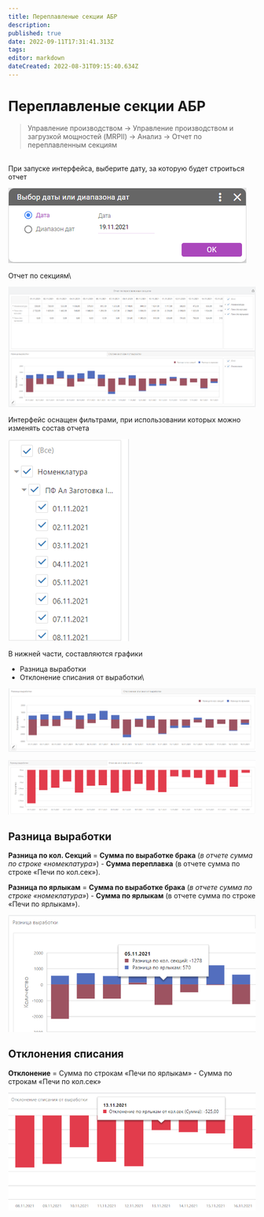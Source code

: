 ```yaml
---
title: Переплавленые секции АБР
description: 
published: true
date: 2022-09-11T17:31:41.313Z
tags: 
editor: markdown
dateCreated: 2022-08-31T09:15:40.634Z
---
```


# Переплавленые секции АБР

>Управление производством → Управление производством и загрузкой мощностей (MRPII) → Анализ → Отчет по переплавленным секциям


\
При запуске интерфейса, выберите дату, за которую будет строиться отчет

![](<../../../../assets/0 (59)1.png>)

Отчет по секциям\



![](<../../../../assets/1 (63)1.png>)

Интерфейс оснащен фильтрами, при использовании которых можно изменять состав отчета

![](<../../../../assets/2 (20)1.png>)

В нижней части, составляются графики

* Разница выработки
* Отклонение списания от выработки\


![](<../../../../assets/3 (28)1.png>)

![](<../../../../assets/4 (3)1.png>)

## **Разница выработки**

**Разница по кол. Секций** = **Сумма по выработке брака** (_в отчете сумма по строке «номеклатура»_) - **Сумма переплавка** (в отчете сумма по строке «Печи по кол.сек»).

**Разница по ярлыкам** = **Сумма по выработке брака** (_в отчете сумма по строке «номеклатура»_) - **Сумма по ярлыкам** (в отчете сумма по строке «Печи по ярлыкам»).

![](<../../../../assets/5 (7)1.png>)

## **Отклонения списания**

**Отклонение** = Сумма по строкам «Печи по ярлыкам» - Сумма по строкам «Печи по кол.сек»

![](<../../../../assets/6 (14)1.png>)
